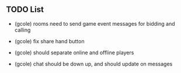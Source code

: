 TODO List
---------

- (gcole) rooms need to send game event messages for bidding and calling
- (gcole) fix share hand button
- (gcole) should separate online and offline players

- (gcole) chat should be down up, and should update on messages
